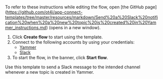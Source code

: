 To refer to these instructions while editing the flow, open [the GitHub page]
(https://github.com/ot4i/app-connect-templates/tree/master/resources/markdown/Send%20a%20Slack%20notification%20when%20a%20new%20topic%20is%20created%20in%20Yammer_instructions.md) (opens in a new window).

1. Click **Create flow** to start using the template.
2. Connect to the following accounts by using your credentials:
   - [Yammer](https://www.ibm.com/docs/en/app-connect/saas?topic=apps-yammer) 
   - [Slack](https://www.ibm.com/docs/en/app-connect/saas?topic=apps-slack)
3. To start the flow, in the banner, click **Start flow**.

Use this template to send a Slack message to the intended channel whenever a new topic is created in Yammer.




